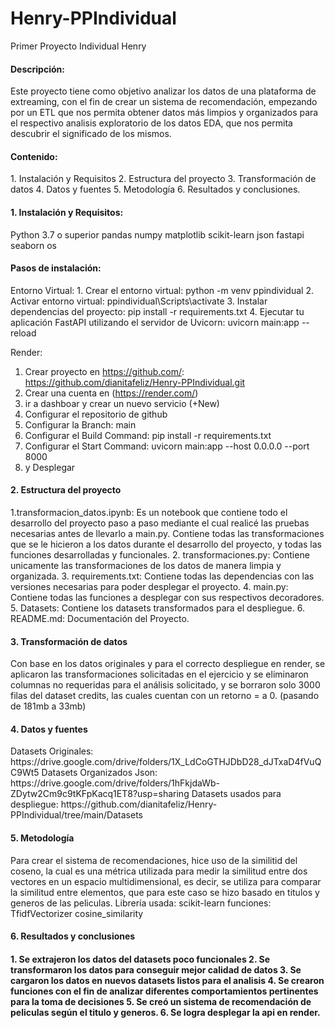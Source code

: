 # Henry-PPIndividual
Primer Proyecto Individual Henry
<h4>Descripción:</h4>
Este proyecto tiene como objetivo analizar los datos de una plataforma de extreaming, con el fin de crear un sistema de recomendación, empezando por un ETL que nos permita obtener datos más limpios y organizados para el respectivo analisis exploratorio de los datos EDA, que nos permita descubrir el significado de los mismos.
<h4>Contenido:</h4>
1. Instalación y Requisitos
2. Estructura del proyecto
3. Transformación de datos
4. Datos y fuentes
5. Metodología
6. Resultados y conclusiones.

<h4>1. Instalación y Requisitos:</h4>
Python 3.7 o superior
pandas
numpy
matplotlib
scikit-learn
json
fastapi
seaborn
os

<h4>Pasos de instalación:</h4>
Entorno Virtual:
1. Crear el entorno virtual: python -m venv ppindividual
2. Activar entorno virtual: ppindividual\Scripts\activate
3. Instalar dependencias del proyecto: pip install -r requirements.txt
4. Ejecutar tu aplicación FastAPI utilizando el servidor de Uvicorn: uvicorn main:app --reload

Render:
1. Crear proyecto en https://github.com/: https://github.com/dianitafeliz/Henry-PPIndividual.git
2. Crear una cuenta en (https://render.com/)
3. ir a dashboar y crear un nuevo servicio (+New)
4. Configurar el repositorio de github 
5. Configurar la Branch: main
6. Configurar el Build Command: pip install -r requirements.txt
7. Configurar el Start Command: uvicorn main:app --host 0.0.0.0 --port 8000
8. y Desplegar

<h4>2. Estructura del proyecto</h4>

1.transformacion_datos.ipynb: Es un notebook que contiene todo el desarrollo del proyecto paso a paso mediante el cual realicé las pruebas necesarias antes de llevarlo a main.py. Contiene todas las transformaciones que se le hicieron a los datos durante el desarrollo del proyecto, y todas las funciones desarrolladas y funcionales.
2. transformaciones.py: Contiene unicamente las transformaciones de los datos de manera limpia y organizada.
3. requirements.txt: Contiene todas las dependencias con las versiones necesarias para poder desplegar el proyecto.
4. main.py: Contiene todas las funciones a desplegar con sus respectivos decoradores.
5. Datasets: Contiene los datasets transformados para el despliegue.
6. README.md: Documentación del Proyecto.

<h4>3. Transformación de datos</h4>
Con base en los datos originales y para el correcto despliegue en render, se aplicaron las transformaciones solicitadas en el ejercicio y se eliminaron columnas no requeridas para el análisis solicitado, y se borraron solo 3000 filas del dataset credits, las cuales cuentan con un retorno = a 0. (pasando de 181mb a 33mb)

<h4>4. Datos y fuentes </h4>
Datasets Originales: https://drive.google.com/drive/folders/1X_LdCoGTHJDbD28_dJTxaD4fVuQC9Wt5
Datasets Organizados Json: https://drive.google.com/drive/folders/1hFkjdaWb-ZDytw2Cm9c9tKFpKacq1ET8?usp=sharing
Datasets usados para despliegue: https://github.com/dianitafeliz/Henry-PPIndividual/tree/main/Datasets

<h4>5. Metodología</h4>
Para crear el sistema de recomendaciones, hice uso de la similitid del coseno, la cual es una métrica utilizada para medir la similitud entre dos vectores en un espacio multidimensional, es decir, se utiliza para comparar la similitud entre elementos, que para este caso se hizo basado en titulos y generos de las peliculas.
Librería usada:
scikit-learn
funciones: 
TfidfVectorizer
cosine_similarity

<h4>6. Resultados y conclusiones<h4>
1. Se extrajeron los datos del datasets poco funcionales
2. Se transformaron los datos para conseguir mejor calidad de datos
3. Se cargaron los datos en nuevos datasets listos para el analisis
4. Se crearon funciones con el fin de analizar diferentes comportamientos pertinentes para la toma de decisiones
5. Se creó un sistema de recomendación de peliculas según el titulo y generos.
6. Se logra desplegar la api en render.
